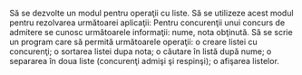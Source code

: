 Să se dezvolte un modul pentru operaţii cu liste. Să se utilizeze acest modul pentru rezolvarea următoarei aplicaţii:
Pentru concurenţii unui concurs de admitere se cunosc următoarele informaţii:
nume, nota obţinută. Să se scrie un program care să permită următoarele operaţii:
o creare listei cu concurenţi;
o sortarea listei dupa nota;
o căutare în listă după nume;
o separarea în doua liste (concurenţi admişi şi respinşi);
o afişarea listelor.